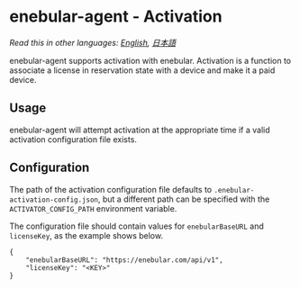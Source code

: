 
# enebular-agent - Activation

*Read this in other languages: [English](README-enebular-activator.md), [日本語](README-enebular-activator.ja.md)*

enebular-agent supports activation with enebular.
Activation is a function to associate a license in reservation state with a device and make it a paid device.

## Usage

enebular-agent will attempt activation at the appropriate time if a valid activation configuration file exists.

## Configuration

The path of the activation configuration file defaults to `.enebular-activation-config.json`, but a different path can be specified with the `ACTIVATOR_CONFIG_PATH` environment variable.

The configuration file should contain values for `enebularBaseURL` and `licenseKey`, as the example shows below.

```
{
	"enebularBaseURL": "https://enebular.com/api/v1",
	"licenseKey": "<KEY>"
}
```
